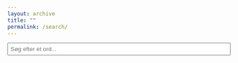 ```yaml
---
layout: archive
title: ""
permalink: /search/
---
```


<script>
    function playSound(soundId) {
        var audioElement = document.getElementById(soundId);
        audioElement.play();
    }
</script>
<style>
    table {
        border-collapse: collapse;
        width: 100%;
    }
    tr:nth-child(even) {
        background-color: #f2f2f2; /* Light gray background for even rows */
    }
    tr:nth-child(odd) {
        background-color: #ffffff; /* White background for odd rows */
    }
    th, td {
        border: 1px solid #dddddd;
        padding: 8px;
        text-align: left;
    }
</style>

<script>
    // This defines the list of pages to search, each containing a name and a URL.
    let pagesToSearch = [
        { name: "Adjektiver", url: "/dansk/ord_og_gram/adj/" },
        { name: "Substantiver", url: "/dansk/ord_og_gram/sub/" },
        { name: "Verber", url: "/dansk/ord_og_gram/verb/" },
        { name: "Adverbier", url: "/dansk/ord_og_gram/adv/" },
        { name: "Konjunktioner", url: "/dansk/ord_og_gram/konj/" },
        { name: "Pronominer", url: "/dansk/ord_og_gram/pron/" },
        { name: "Præpositioner", url: "/dansk/ord_og_gram/præp/" },
        { name: "Faste Udtryk", url: "/dansk/ord_og_gram/fast/" }
    ];

    let pageContents = {};

    // Fetches the content of the pages asynchronously and extracts table data for searching.
    async function loadPages() {
        for (let page of pagesToSearch) {
            try {
                let response = await fetch(page.url);
                let text = await response.text();
                let parser = new DOMParser();
                let doc = parser.parseFromString(text, "text/html");

                let tables = Array.from(doc.querySelectorAll("table")); // Get all tables on the page
                let tableData = [];

                tables.forEach((table, index) => {
                    let headers = table.querySelector("tr") ? table.querySelector("tr").innerHTML : null;
                    let rows = Array.from(table.querySelectorAll("tr")).slice(1);

                    if (headers && rows.length > 0) {
                        let rowData = rows.map(row => {
                            let tdText = Array.from(row.querySelectorAll("td")).map(td => td.innerText.toLowerCase()).join(" ");
                            return { html: row.outerHTML, text: tdText };
                        });

                        tableData.push({ headers, rows: rowData });
                    }
                });

                if (tableData.length > 0) {
                    pageContents[page.name] = tableData;
                }
            } catch (error) {
                console.error(`Failed to load ${page.url}:`, error);
            }
        }
    }

    // Filters the loaded pages based on the search term and displays up to 5 matching rows per page.
    function searchPages() {
        let input = document.getElementById("searchInput").value.toLowerCase().trim();
        let resultsContainer = document.getElementById("results");
        resultsContainer.innerHTML = "";

        if (!input) return;

        for (let page in pageContents) {
            let tableData = pageContents[page];

            let section = document.createElement("div");
            section.innerHTML = `<h3>${page}</h3>`;

            let found = false;

            tableData.forEach((table, index) => {
                let { headers, rows } = table;
                let matchingRows = rows.filter(row => row.text.includes(input)).slice(0, 5);

                if (matchingRows.length > 0) {
                    found = true;
                    let tableElement = document.createElement("table");
                    tableElement.innerHTML = `<tr>${headers}</tr>`;

                    matchingRows.forEach(rowData => {
                        let row = document.createElement("tr");
                        row.innerHTML = rowData.html;
                        highlightMatchesInElement(row, input);
                        tableElement.appendChild(row);
                    });

                    section.appendChild(tableElement);
                }
            });

            if (found) {
                resultsContainer.appendChild(section);
            }
        }
    }

    // Highlights the searched term in the displayed results by wrapping matched text in a span with a highlight class.
    function highlightMatchesInElement(element, searchTerm) {
        let regex = new RegExp(`(${searchTerm})`, "gi");

        function highlightNode(node) {
            if (node.nodeType === 3) {
                let matches = node.nodeValue.match(regex);
                if (matches) {
                    let span = document.createElement("span");
                    span.innerHTML = node.nodeValue.replace(regex, `<span class="highlight">$1</span>`);
                    node.replaceWith(span);
                }
            } else {
                node.childNodes.forEach(highlightNode);
            }
        }

        highlightNode(element);
    }

    // Ensures the page data is loaded when the document is fully loaded.
    document.addEventListener("DOMContentLoaded", loadPages);
</script>

<style>
    input {
        margin-bottom: 10px;
        padding: 5px;
        width: 100%;
    }
    h3 {
        margin-top: 20px;
        color: #0077cc;
    }
    .highlight {
        background-color: yellow;
        font-weight: bold;
    }
</style>

<input type="text" id="searchInput" placeholder="Søg efter et ord..." onkeyup="searchPages()">
<div id="results"></div>
